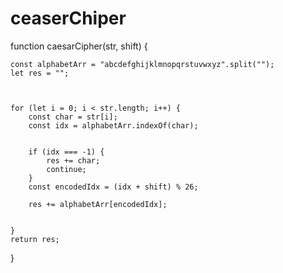 # ceaserChiper

function caesarCipher(str, shift) {

    const alphabetArr = "abcdefghijklmnopqrstuvwxyz".split("");
    let res = "";



    for (let i = 0; i < str.length; i++) {
        const char = str[i];
        const idx = alphabetArr.indexOf(char);


        if (idx === -1) {
            res += char;
            continue;
        }
        const encodedIdx = (idx + shift) % 26;

        res += alphabetArr[encodedIdx];


    }
    return res;
}
